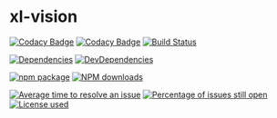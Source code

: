 # xl-vision

[![Codacy Badge](https://api.codacy.com/project/badge/Grade/391165543cfc4c0985d714660f86fa0f)](https://www.codacy.com/app/xl-vision/xl-vision?utm_source=github.com&amp;utm_medium=referral&amp;utm_content=xl-vision/xl-vision&amp;utm_campaign=Badge_Grade)
[![Codacy Badge](https://api.codacy.com/project/badge/Coverage/391165543cfc4c0985d714660f86fa0f)](https://www.codacy.com/app/xl-vision/xl-vision?utm_source=github.com&utm_medium=referral&utm_content=xl-vision/xl-vision&utm_campaign=Badge_Coverage)
[![Build Status](https://api.travis-ci.com/xl-vision/xl-vision.svg?branch=master)](https://travis-ci.com/xl-vision/xl-vision)
<!-- [![codecov](https://codecov.io/gh/xl-vision/xl-vision/branch/master/graph/badge.svg)](https://codecov.io/gh/xl-vision/xl-vision) -->
[![Dependencies](https://img.shields.io/david/xl-vision/xl-vision.svg)](https://david-dm.org/xl-vision/xl-vision)
[![DevDependencies](https://img.shields.io/david/dev/xl-vision/xl-vision.svg)](https://david-dm.org/xl-vision/xl-vision?type=dev)

[![npm package](https://img.shields.io/npm/v/@xl-vision/xl-vision.svg)](https://www.npmjs.org/package/@xl-vision/xl-vision)
[![NPM downloads](http://img.shields.io/npm/dm/@xl-vision/xl-vision.svg)](https://www.npmjs.org/package/@xl-vision/xl-vision)

[![Average time to resolve an issue](http://isitmaintained.com/badge/resolution/xl-vision/xl-vision.svg)](http://isitmaintained.com/project/xl-vision/xl-vision "Average time to resolve an issue")
[![Percentage of issues still open](http://isitmaintained.com/badge/open/xl-vision/xl-vision.svg)](http://isitmaintained.com/project/xl-vision/xl-vision "Percentage of issues still open")
[![License used](https://img.shields.io/github/license/xl-vision/xl-vision.svg)](https://mit-license.org/)
